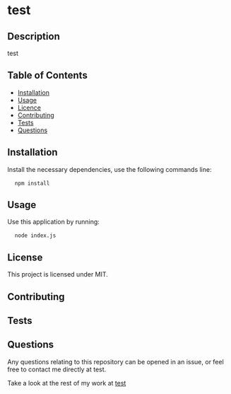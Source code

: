 
# test

  <!-- Licence Badge to go here -->
## Description
test

## Table of Contents
- [Installation](#Installation)
- [Usage](#Usage)
- [Licence](#Licence)
- [Contributing](#Contributing)
- [Tests](#Tests)
- [Questions](#Questions)

## Installation

Install the necessary dependencies, use the following commands line:

<pre>
  <code>npm install</code>
</pre>

## Usage

Use this application by running:

<pre>
  <code>node index.js</code>
</pre>

## License

This project is licensed under MIT.

## Contributing

## Tests

## Questions

Any questions relating to this repository can be opened in an issue, or feel free to contact me 
directly at test.

Take a look at the rest of my work at [test](https://github.com/Chriscds)

